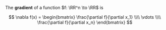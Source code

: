 The **gradient** of a function $f: \RR^n \to \RR$ is 

$$
\nabla f(x) = \begin{bmatrix} \frac{\partial f}{\partial x_1} \\\\ \vdots \\\\ \frac{\partial f}{\partial x_n} \end{bmatrix}
$$